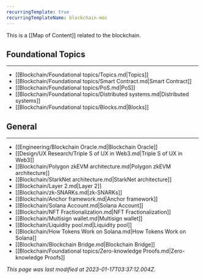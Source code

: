 ```yaml
---
recurringTemplate: true
recurringTemplateName: blockchain-moc
---
```


This is a [[Map of Content]] related to the blockchain.

## Foundational Topics
---
- [[Blockchain/Foundational topics/Topics.md|Topics]]
- [[Blockchain/Foundational topics/Smart Contract.md|Smart Contract]]
- [[Blockchain/Foundational topics/PoS.md|PoS]]
- [[Blockchain/Foundational topics/Distributed systems.md|Distributed systems]]
- [[Blockchain/Foundational topics/Blocks.md|Blocks]]


## General
---
- [[Engineering/Blockchain Oracle.md|Blockchain Oracle]]
- [[Design/UX Research/Triple S of UX in Web3.md|Triple S of UX in Web3]]
- [[Blockchain/Polygon zkEVM architecture.md|Polygon zkEVM architecture]]
- [[Blockchain/StarkNet architecture.md|StarkNet architecture]]
- [[Blockchain/Layer 2.md|Layer 2]]
- [[Blockchain/zk-SNARKs.md|zk-SNARKs]]
- [[Blockchain/Anchor framework.md|Anchor framework]]
- [[Blockchain/Solana Account.md|Solana Account]]
- [[Blockchain/NFT Fractionalization.md|NFT Fractionalization]]
- [[Blockchain/Multisign wallet.md|Multisign wallet]]
- [[Blockchain/Liquidity pool.md|Liquidity pool]]
- [[Blockchain/How Tokens Work on Solana.md|How Tokens Work on Solana]]
- [[Blockchain/Blockchain Bridge.md|Blockchain Bridge]]
- [[Blockchain/Foundational topics/Zero-knowledge Proofs.md|Zero-knowledge Proofs]]


*This page was last modified at 2023-01-17T03:37:12.004Z*.
